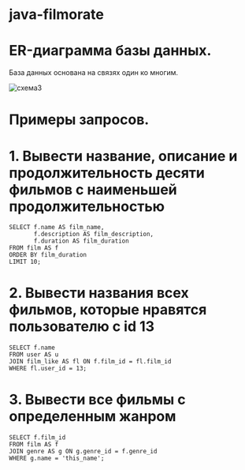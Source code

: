 # java-filmorate
# ER-диаграмма базы данных.
База данных основана на связях один ко многим.

![схема3](https://github.com/EvgeniyTomilov/java-filmorate/assets/116760791/9920f71d-df0d-4e6e-867a-ad21524df612)


# Примеры запросов.

# 1. Вывести название, описание и продолжительность десяти фильмов с наименьшей продолжительностью
```roomsql
SELECT f.name AS film_name,
       f.description AS film_description,
       f.duration AS film_duration
FROM film AS f
ORDER BY film_duration
LIMIT 10;
```

# 2. Вывести названия всех фильмов, которые нравятся пользователю с id 13  
```roomsql
SELECT f.name
FROM user AS u
JOIN film_like AS fl ON f.film_id = fl.film_id
WHERE fl.user_id = 13;
```

# 3. Вывести все фильмы с определенным жанром 
```roomsql
SELECT f.film_id
FROM film AS f
JOIN genre AS g ON g.genre_id = f.genre_id
WHERE g.name = 'this_name';
```
